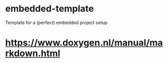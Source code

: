 # embedded-template
Template for a (perfect) embedded project setup

# https://www.doxygen.nl/manual/markdown.html

